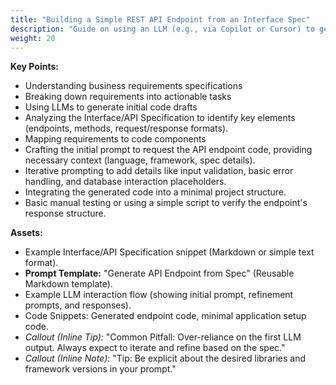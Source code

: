 ```yaml
---
title: "Building a Simple REST API Endpoint from an Interface Spec"
description: "Guide on using an LLM (e.g., via Copilot or Cursor) to generate code for a basic CRUD API endpoint based on a simplified Interface/API Specification snippet. Focuses on Python (Flask/FastAPI) or TypeScript (Node.js/Express)."
weight: 20
---
```


**Key Points:**  

* Understanding business requirements specifications
* Breaking down requirements into actionable tasks
* Using LLMs to generate initial code drafts
* Analyzing the Interface/API Specification to identify key elements (endpoints, methods, request/response formats).  
* Mapping requirements to code components
* Crafting the initial prompt to request the API endpoint code, providing necessary context (language, framework, spec details).  
* Iterative prompting to add details like input validation, basic error handling, and database interaction placeholders.  
* Integrating the generated code into a minimal project structure.  
* Basic manual testing or using a simple script to verify the endpoint's response structure.

**Assets:**  

* Example Interface/API Specification snippet (Markdown or simple text format).  
* **Prompt Template:** "Generate API Endpoint from Spec" (Reusable Markdown template).  
* Example LLM interaction flow (showing initial prompt, refinement prompts, and responses).  
* Code Snippets: Generated endpoint code, minimal application setup code.  
* *Callout (Inline Tip):* "Common Pitfall: Over-reliance on the first LLM output. Always expect to iterate and refine based on the spec."  
* *Callout (Inline Note):* "Tip: Be explicit about the desired libraries and framework versions in your prompt."
